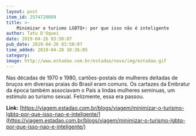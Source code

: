 ```yaml
---
layout: post
item_id: 2574720089
title: >-
    Minimizar o turismo LGBTQ+: por que isso não é inteligente
author: Tatu D'Oquei
date: 2019-04-26 03:50:07
pub_date: 2019-04-26 03:50:07
time_added: 2019-04-28 10:26:05
category: 
image: http://www.estadao.com.br/estadao/novo/img/estadao.gif
---
```


Nas décadas de 1970 e 1980, cartões-postais de mulheres deitadas de bruços em diversas praias do Brasil eram comuns. Os cartazes da Embratur da época também associavam o País a lindas mulheres seminuas, um estímulo ao turismo sexual. Felizmente, essa era passou.

**Link:** [https://viagem.estadao.com.br/blogs/viagem/minimizar-o-turismo-lgbtq-por-que-isso-nao-e-inteligente/](https://viagem.estadao.com.br/blogs/viagem/minimizar-o-turismo-lgbtq-por-que-isso-nao-e-inteligente/)

